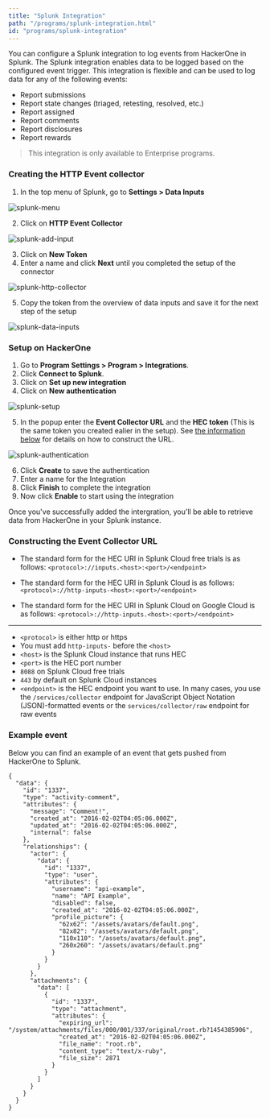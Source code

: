 ```yaml
---
title: "Splunk Integration"
path: "/programs/splunk-integration.html"
id: "programs/splunk-integration"
---
```


You can configure a Splunk integration to log events from HackerOne in Splunk. The Splunk integration enables data to be logged based on the configured event trigger. This integration is flexible and can be used to log data for any of the following events:
- Report submissions
- Report state changes (triaged, retesting, resolved, etc.)
- Report assigned
- Report comments
- Report disclosures
- Report rewards

> This integration is only available to Enterprise programs.


### Creating the HTTP Event collector
1. In the top menu of Splunk, go to **Settings > Data Inputs**

![splunk-menu](./images/splunk-menu.png)

2. Click on **HTTP Event Collector**

![splunk-add-input](./images/splunk-add-input.png)

3. Click on **New Token**
4. Enter a name and click **Next** until you completed the setup of the connector

![splunk-http-collector](./images/splunk-http-collector.png)

5. Copy the token from the overview of data inputs and save it for the next step of the setup

![splunk-data-inputs](./images/splunk-data-inputs.png)

### Setup on HackerOne

1. Go to **Program Settings > Program > Integrations**.
2. Click **Connect to Splunk**.
3. Click on **Set up new integration**
4. Click on **New authentication**

![splunk-setup](./images/splunk-setup.png)

5. In the popup enter the **Event Collector URL** and the **HEC token** (This is the same token you created ealier in the setup). See [the information below](#constructing-the-even-collector-url) for details on how to construct the URL.

![splunk-authentication](./images/splunk-authentication.png)

6. Click **Create** to save the authentication
7. Enter a name for the Integration
8. Click **Finish** to complete the integration
9. Now click **Enable** to start using the integration

Once you've successfully added the intergration, you'll be able to retrieve data from HackerOne in your Splunk instance.

### Constructing the Event Collector URL

- The standard form for the HEC URI in Splunk Cloud free trials is as follows:
`<protocol>://inputs.<host>:<port>/<endpoint>`

- The standard form for the HEC URI in Splunk Cloud is as follows:
`<protocol>://http-inputs-<host>:<port>/<endpoint>`

- The standard form for the HEC URI in Splunk Cloud on Google Cloud is as follows:
`<protocol>://http-inputs.<host>:<port>/<endpoint>`

----

- `<protocol>` is either http or https
- You must add `http-inputs-` before the `<host>`
- `<host>` is the Splunk Cloud instance that runs HEC
- `<port>` is the HEC port number
- `8088` on Splunk Cloud free trials
- `443` by default on Splunk Cloud instances
- `<endpoint>` is the HEC endpoint you want to use. In many cases, you use the `/services/collector` endpoint for JavaScript Object Notation (JSON)-formatted events or the `services/collector/raw` endpoint for raw events

### Example event
Below you can find an example of an event that gets pushed from HackerOne to Splunk.

```
{
  "data": {
    "id": "1337",
    "type": "activity-comment",
    "attributes": {
      "message": "Comment!",
      "created_at": "2016-02-02T04:05:06.000Z",
      "updated_at": "2016-02-02T04:05:06.000Z",
      "internal": false
    },
    "relationships": {
      "actor": {
        "data": {
          "id": "1337",
          "type": "user",
          "attributes": {
            "username": "api-example",
            "name": "API Example",
            "disabled": false,
            "created_at": "2016-02-02T04:05:06.000Z",
            "profile_picture": {
              "62x62": "/assets/avatars/default.png",
              "82x82": "/assets/avatars/default.png",
              "110x110": "/assets/avatars/default.png",
              "260x260": "/assets/avatars/default.png"
            }
          }
        }
      },
      "attachments": {
        "data": [
          {
            "id": "1337",
            "type": "attachment",
            "attributes": {
              "expiring_url": "/system/attachments/files/000/001/337/original/root.rb?1454385906",
              "created_at": "2016-02-02T04:05:06.000Z",
              "file_name": "root.rb",
              "content_type": "text/x-ruby",
              "file_size": 2871
            }
          }
        ]
      }
    }
  }
}
```
